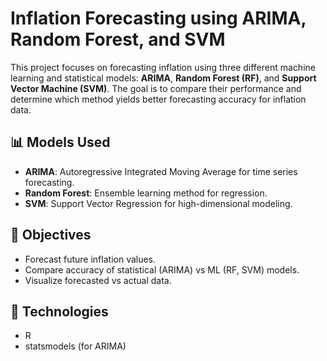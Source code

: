 # Inflation Forecasting using ARIMA, Random Forest, and SVM

This project focuses on forecasting inflation using three different machine learning and statistical models: **ARIMA**, **Random Forest (RF)**, and **Support Vector Machine (SVM)**. 
The goal is to compare their performance and determine which method yields better forecasting accuracy for inflation data.


## 📊 Models Used

- **ARIMA**: Autoregressive Integrated Moving Average for time series forecasting.
- **Random Forest**: Ensemble learning method for regression.
- **SVM**: Support Vector Regression for high-dimensional modeling.

## 🧠 Objectives

- Forecast future inflation values.
- Compare accuracy of statistical (ARIMA) vs ML (RF, SVM) models.
- Visualize forecasted vs actual data.

## 📌 Technologies

- R
- statsmodels (for ARIMA)





